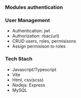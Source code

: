 ### Modules authentication
### User Management

- Authentication: jwt
- Authorization: rbac(url)
- CRUD users, roles, permisisons
- Assign permisison to roles

### Tech Stach

- Javascript/Typescript
- Vite
- Html, css(scss)
- Nodejs: Express
- MySQL